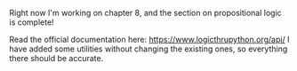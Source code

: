 Right now I'm working on chapter 8, and the section on propositional logic is complete!

Read the official documentation here: https://www.logicthrupython.org/api/
I have added some utilities without changing the existing ones, so everything there should be accurate.
